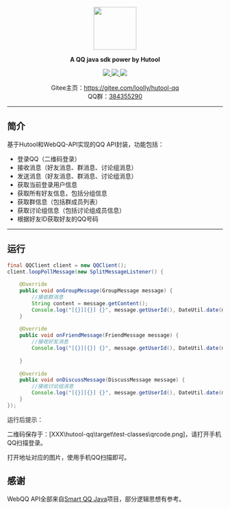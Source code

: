 <p align="center">
	<a href="http://hutool.cn/"><img src="https://gitee.com/loolly/hutool-qq/raw/master/doc/hutool-qq.jpg" width="100"></a>
</p>
<p align="center">
	<strong>A QQ java sdk power by Hutool</strong>
</p>
<p align="center">
	<a href="http://search.maven.org/#artifactdetails%7Ccn.hutool%7Chutool-all%7C4.1.5%7Cjar">
		<img src="https://img.shields.io/badge/version-1.0.0-blue.svg" >
	</a>
	<a href="http://www.apache.org/licenses/LICENSE-2.0.html">
		<img src="http://img.shields.io/:license-apache-blue.svg" >
	</a>
	<a>
		<img src="https://img.shields.io/badge/JDK-1.7+-green.svg" >
	</a>
</p>
<p align="center">
	Gitee主页：<a href="https://gitee.com/loolly/hutool-qq">https://gitee.com/loolly/hutool-qq</a><br/>
	QQ群：<a href="https://jq.qq.com/?_wv=1027&k=5Yxay3A">384355290</a>
</p>

-------------------------------------------------------------------------------

## 简介

基于Hutool和WebQQ-API实现的QQ API封装，功能包括：

- 登录QQ（二维码登录）
- 接收消息（好友消息、群消息、讨论组消息）
- 发送消息（好友消息、群消息、讨论组消息）
- 获取当前登录用户信息
- 获取所有好友信息，包括分组信息
- 获取群信息（包括群成员列表）
- 获取讨论组信息（包括讨论组成员信息）
- 根据好友ID获取好友的QQ号码

-------------------------------------------------------------------------------

## 运行

```java
final QQClient client = new QQClient();
client.loopPollMessage(new SplitMessageListener() {
	
	@Override
	public void onGroupMessage(GroupMessage message) {
		//接收群消息
		String content = message.getContent();
		Console.log("[{}][{}] {}", message.getUserId(), DateUtil.date(message.getTime()).toTimeStr(), message.getContent());
	}
	
	@Override
	public void onFriendMessage(FriendMessage message) {
		//接收好友消息
		Console.log("[{}][{}] {}", message.getUserId(), DateUtil.date(message.getTime()).toTimeStr(), message.getContent());
		
	}
	
	@Override
	public void onDiscussMessage(DiscussMessage message) {
		//接收讨论组消息
		Console.log("[{}][{}] {}", message.getUserId(), DateUtil.date(message.getTime()).toTimeStr(), message.getContent());
	}
});
```

运行后提示：

二维码保存于：[XXX\hutool-qq\target\test-classes\qrcode.png]，请打开手机QQ扫描登录。

打开地址对应的图片，使用手机QQ扫描即可。

## 感谢

WebQQ API全部来自[Smart QQ Java](https://github.com/ScienJus/smartqq)项目，部分逻辑思想有参考。